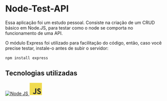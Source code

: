 # Node-Test-API

Essa aplicação foi um estudo pessoal.
Consiste na criação de um CRUD básico em Node.JS, para testar como o node se comporta no funcionamento de uma API.

O módulo Express foi utilizado para facilitação do código, então, caso você precise testar, instale-o antes de subir o servidor: 
```
npm install express
```


## **Tecnologias utilizadas**  

<a href="https://www.w3.org/html/" target="_blank" rel="noreferrer"> <img src="https://cdn.iconscout.com/icon/free/png-256/node-js-1174925.png" alt="Node JS" width="40" height="40"/> </a><a href="https://developer.mozilla.org/en-US/docs/Web/JavaScript" target="_blank" rel="noreferrer"> <img src="https://raw.githubusercontent.com/devicons/devicon/master/icons/javascript/javascript-original.svg" alt="javascript" width="40" height="40"/> 
